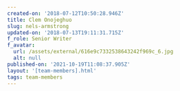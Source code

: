 ```yaml
---
created-on: '2018-07-12T10:50:28.946Z'
title: Clem Onojeghuo
slug: nels-armstrong
updated-on: '2018-07-13T19:11:31.715Z'
f_role: Senior Writer
f_avatar:
  url: /assets/external/616e9c7332538643242f969c_6.jpg
  alt: null
published-on: '2021-10-19T11:08:37.905Z'
layout: '[team-members].html'
tags: team-members
---
```



